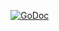 [![GoDoc](https://img.shields.io/badge/api-reference-blue.svg?style=flat-square)](https://godoc.org/github.com/fiatjaf/popcoin-go)
